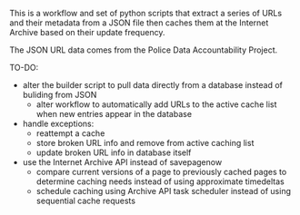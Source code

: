 This is a workflow and set of python scripts that extract a series of URLs and their metadata from a JSON file then caches them at the Internet Archive based on their update frequency.

The JSON URL data comes from the Police Data Accountability Project.

TO-DO:
- alter the builder script to pull data directly from a database instead of buliding from JSON
  - alter workflow to automatically add URLs to the active cache list when new entries appear in the database
- handle exceptions:
  - reattempt a cache
  - store broken URL info and remove from active caching list
  - update broken URL info in database itself
- use the Internet Archive API instead of savepagenow
  - compare current versions of a page to previously cached pages to determine caching needs instead of using approximate timedeltas
  - schedule caching using Archive API task scheduler instead of using sequential cache requests
